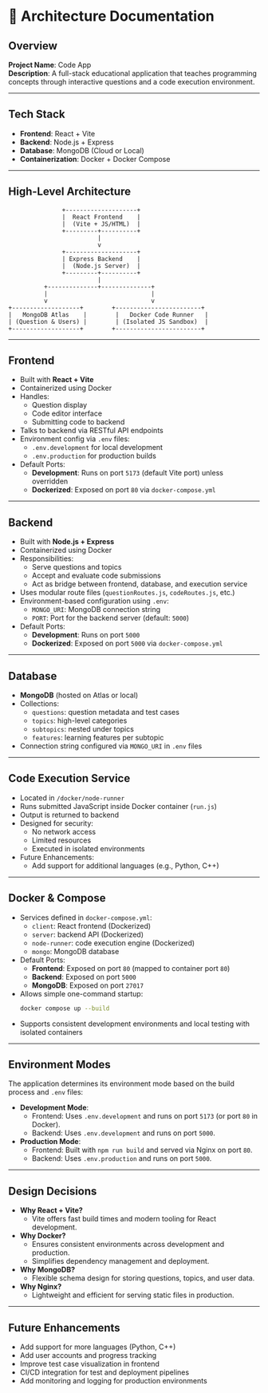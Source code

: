# 🧠 Architecture Documentation

## Overview

**Project Name**: Code App  
**Description**: A full-stack educational application that teaches programming concepts through interactive questions and a code execution environment.

---

## Tech Stack

* **Frontend**: React + Vite
* **Backend**: Node.js + Express
* **Database**: MongoDB (Cloud or Local)
* **Containerization**: Docker + Docker Compose

---

## High-Level Architecture

```
               +--------------------+
               |  React Frontend    |
               |  (Vite + JS/HTML)  |
               +---------+----------+
                         |
                         v
               +--------------------+
               | Express Backend    |
               |  (Node.js Server)  |
               +---------+----------+
                         |
          +--------------+--------------+
          |                             |
          v                             v
+-------------------+        +------------------------+
|   MongoDB Atlas    |        |   Docker Code Runner   |
| (Question & Users) |        | (Isolated JS Sandbox)  |
+-------------------+        +------------------------+
```

---

## Frontend

* Built with **React + Vite**
* Containerized using Docker
* Handles:
  * Question display
  * Code editor interface
  * Submitting code to backend
* Talks to backend via RESTful API endpoints
* Environment config via `.env` files:
  * `.env.development` for local development
  * `.env.production` for production builds
* Default Ports:
  * **Development**: Runs on port `5173` (default Vite port) unless overridden
  * **Dockerized**: Exposed on port `80` via `docker-compose.yml`

---

## Backend

* Built with **Node.js + Express**
* Containerized using Docker
* Responsibilities:
  * Serve questions and topics
  * Accept and evaluate code submissions
  * Act as bridge between frontend, database, and execution service
* Uses modular route files (`questionRoutes.js`, `codeRoutes.js`, etc.)
* Environment-based configuration using `.env`:
  * `MONGO_URI`: MongoDB connection string
  * `PORT`: Port for the backend server (default: `5000`)
* Default Ports:
  * **Development**: Runs on port `5000`
  * **Dockerized**: Exposed on port `5000` via `docker-compose.yml`

---

## Database

* **MongoDB** (hosted on Atlas or local)
* Collections:
  * `questions`: question metadata and test cases
  * `topics`: high-level categories
  * `subtopics`: nested under topics
  * `features`: learning features per subtopic
* Connection string configured via `MONGO_URI` in `.env` files

---

## Code Execution Service

* Located in `/docker/node-runner`
* Runs submitted JavaScript inside Docker container (`run.js`)
* Output is returned to backend
* Designed for security:
  * No network access
  * Limited resources
  * Executed in isolated environments
* Future Enhancements:
  * Add support for additional languages (e.g., Python, C++)

---

## Docker & Compose

* Services defined in `docker-compose.yml`:
  * `client`: React frontend (Dockerized)
  * `server`: backend API (Dockerized)
  * `node-runner`: code execution engine (Dockerized)
  * `mongo`: MongoDB database
* Default Ports:
  * **Frontend**: Exposed on port `80` (mapped to container port `80`)
  * **Backend**: Exposed on port `5000`
  * **MongoDB**: Exposed on port `27017`
* Allows simple one-command startup:
  ```bash
  docker compose up --build
  ```
* Supports consistent development environments and local testing with isolated containers

---

## Environment Modes

The application determines its environment mode based on the build process and `.env` files:
* **Development Mode**:
  * Frontend: Uses `.env.development` and runs on port `5173` (or port `80` in Docker).
  * Backend: Uses `.env.development` and runs on port `5000`.
* **Production Mode**:
  * Frontend: Built with `npm run build` and served via Nginx on port `80`.
  * Backend: Uses `.env.production` and runs on port `5000`.

---

## Design Decisions

* **Why React + Vite?**
  * Vite offers fast build times and modern tooling for React development.
* **Why Docker?**
  * Ensures consistent environments across development and production.
  * Simplifies dependency management and deployment.
* **Why MongoDB?**
  * Flexible schema design for storing questions, topics, and user data.
* **Why Nginx?**
  * Lightweight and efficient for serving static files in production.

---

## Future Enhancements

* Add support for more languages (Python, C++)
* Add user accounts and progress tracking
* Improve test case visualization in frontend
* CI/CD integration for test and deployment pipelines
* Add monitoring and logging for production environments
